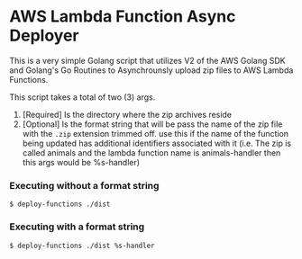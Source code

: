 # AWS Lambda Function Async Deployer

This is a very simple Golang script that utilizes V2 of the AWS Golang SDK and Golang's Go Routines to Asynchrounsly upload zip files to AWS Lambda Functions.

This script takes a total of two (3) args.

1. [Required] Is the directory where the zip archives reside 
2. [Optional] Is the format string that will be pass the name of the zip file with the `.zip` extension trimmed off. use this if the name of the function being updated has additional identifiers associated with it (i.e. The zip is called animals and the lambda function name is animals-handler then this args would be %s-handler)

### Executing without a format string

```
$ deploy-functions ./dist
```

### Executing with a format string

```
$ deploy-functions ./dist %s-handler
```


